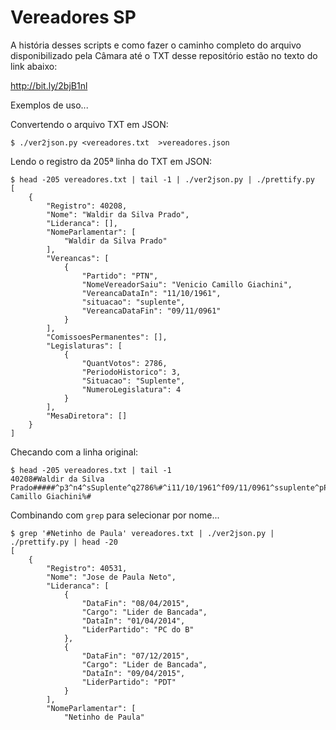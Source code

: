 # Vereadores SP

A história desses scripts e como fazer o caminho completo do arquivo disponibilizado pela Câmara até o TXT desse repositório estão no texto do link abaixo:

http://bit.ly/2bjB1nl

Exemplos de uso...

Convertendo o arquivo TXT em JSON:
```
$ ./ver2json.py <vereadores.txt  >vereadores.json
```

Lendo o registro da 205ª linha do TXT em JSON:
```
$ head -205 vereadores.txt | tail -1 | ./ver2json.py | ./prettify.py 
[
    {
        "Registro": 40208,
        "Nome": "Waldir da Silva Prado",
        "Lideranca": [],
        "NomeParlamentar": [
            "Waldir da Silva Prado"
        ],
        "Vereancas": [
            {
                "Partido": "PTN",
                "NomeVereadorSaiu": "Venicio Camillo Giachini",
                "VereancaDataIn": "11/10/1961",
                "situacao": "suplente",
                "VereancaDataFin": "09/11/0961"
            }
        ],
        "ComissoesPermanentes": [],
        "Legislaturas": [
            {
                "QuantVotos": 2786,
                "PeriodoHistorico": 3,
                "Situacao": "Suplente",
                "NumeroLegislatura": 4
            }
        ],
        "MesaDiretora": []
    }
]
```
Checando com a linha original:
```
$ head -205 vereadores.txt | tail -1 
40208#Waldir da Silva Prado#####^p3^n4^sSuplente^q2786%#^i11/10/1961^f09/11/0961^ssuplente^pPTN^bVenicio Camillo Giachini%#
```

Combinando com `grep` para selecionar por nome...
```
$ grep '#Netinho de Paula' vereadores.txt | ./ver2json.py | ./prettify.py | head -20
[
    {
        "Registro": 40531,
        "Nome": "Jose de Paula Neto",
        "Lideranca": [
            {
                "DataFin": "08/04/2015",
                "Cargo": "Lider de Bancada",
                "DataIn": "01/04/2014",
                "LiderPartido": "PC do B"
            },
            {
                "DataFin": "07/12/2015",
                "Cargo": "Lider de Bancada",
                "DataIn": "09/04/2015",
                "LiderPartido": "PDT"
            }
        ],
        "NomeParlamentar": [
            "Netinho de Paula"
```
